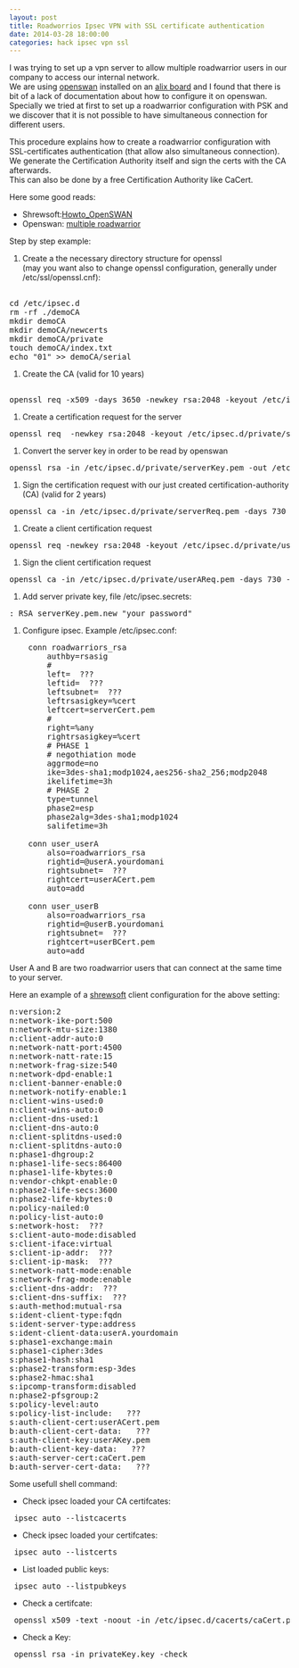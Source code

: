 ```yaml
---
layout: post
title: Roadworrios Ipsec VPN with SSL certificate authentication
date: 2014-03-28 18:00:00
categories: hack ipsec vpn ssl
---
```


I was trying to set up a vpn server to allow multiple roadwarrior users in our company to access our internal network.   
We are using [openswan] installed on an [alix board](http://www.pcengines.ch/alix.htm)
and I found that there is bit of a lack of documentation about how to configure it on openswan.   
Specially we tried at first to set up a roadwarrior configuration with PSK and we discover that it is not possible to have simultaneous connection for different users.

This procedure explains how to create a roadwarrior configuration with SSL-certificates authentication (that allow also simultaneous connection).   
We generate the Certification Authority itself and sign the certs with the CA afterwards.   
This can also be done by a free Certification Authority like CaCert.

Here some good reads:   

+ Shrewsoft:[Howto_OpenSWAN](https://www.shrew.net/support/Howto_OpenSWAN)  
+ Openswan: [multiple roadwarrior](http://books.google.ch/books?id=GMUwICWXlCAC&pg=PA92&lpg=PA92&dq=openswan+multiple+roadwarriors&source=bl&ots=7IKQ_Pi8AL&sig=hmtlyOKiyETm69JrWX0w7OM6ft4&hl=en&sa=X&ei=EVX7Uu-aOIG54ATAqIHIDg&ved=0CE8Q6AEwBQ#v=onepage&q=openswan%20multiple%20roadwarriors&f=true)

Step by step example:
 
1. Create a the necessary directory structure for openssl   
(may you want also to change openssl configuration, generally under /etc/ssl/openssl.cnf):
<pre> 
cd /etc/ipsec.d
rm -rf ./demoCA
mkdir demoCA
mkdir demoCA/newcerts
mkdir demoCA/private
touch demoCA/index.txt
echo "01" >> demoCA/serial
</pre>   

1. Create the CA (valid for 10 years)
<pre> 
openssl req -x509 -days 3650 -newkey rsa:2048 -keyout /etc/ipsec.d/private/caKey.pem -out /etc/ipsec.d/cacerts/caCert.pem
</pre>

1. Create a certification request for the server
<pre>
openssl req  -newkey rsa:2048 -keyout /etc/ipsec.d/private/serverKey.pem -out /etc/ipsec.d/private/serverReq.pem
</pre>
    
1. Convert the server key in order to be read by openswan
<pre>
openssl rsa -in /etc/ipsec.d/private/serverKey.pem -out /etc/ipsec.d/private/serverKey.pem.openswan
</pre>
   
1. Sign the certification request with our just created certification-authority (CA) (valid for 2 years)
<pre>
openssl ca -in /etc/ipsec.d/private/serverReq.pem -days 730 -out /etc/ipsec.d/certs/serverCert.pem -notext -cert /etc/ipsec.d/cacerts/caCert.pem -keyfile /etc/ipsec.d/private/caKey.pem
</pre>
    
1. Create a client certification request
<pre>
openssl req -newkey rsa:2048 -keyout /etc/ipsec.d/private/userAKey.pem  -out /etc/ipsec.d/private/userAReq.pem
</pre>
    
1. Sign the client certification request
<pre>
openssl ca -in /etc/ipsec.d/private/userAReq.pem -days 730 -out /etc/ipsec.d/certs/userACert.pem -notext -cert /etc/ipsec.d/cacerts/caCert.pem -keyfile /etc/ipsec.d/private/caKey.pem
</pre>
 
1. Add server private key, file /etc/ipsec.secrets:
<pre>
: RSA serverKey.pem.new "your password"
</pre>
    
1. Configure ipsec. Example /etc/ipsec.conf:
<pre>
    conn roadwarriors_rsa
        authby=rsasig
        #
        left=  ??? 
        leftid=  ???
        leftsubnet=  ???
        leftrsasigkey=%cert
        leftcert=serverCert.pem
        #
        right=%any
        rightrsasigkey=%cert
        # PHASE 1
        # negothiation mode
        aggrmode=no
        ike=3des-sha1;modp1024,aes256-sha2_256;modp2048
        ikelifetime=3h
        # PHASE 2
        type=tunnel
        phase2=esp
        phase2alg=3des-sha1;modp1024
        salifetime=3h
    
    conn user_userA
        also=roadwarriors_rsa
        rightid=@userA.yourdomani
        rightsubnet=  ???
        rightcert=userACert.pem
        auto=add
        
    conn user_userB
        also=roadwarriors_rsa
        rightid=@userB.yourdomani
        rightsubnet=  ???
        rightcert=userBCert.pem
        auto=add        
</pre>
    
    

User A and B are two roadwarrior users that can connect at the same time to your server.

Here an example of a [shrewsoft](https://www.shrew.net/) client configuration for the above setting:

<pre>
n:version:2
n:network-ike-port:500
n:network-mtu-size:1380
n:client-addr-auto:0
n:network-natt-port:4500
n:network-natt-rate:15
n:network-frag-size:540
n:network-dpd-enable:1
n:client-banner-enable:0
n:network-notify-enable:1
n:client-wins-used:0
n:client-wins-auto:0
n:client-dns-used:1
n:client-dns-auto:0
n:client-splitdns-used:0
n:client-splitdns-auto:0
n:phase1-dhgroup:2
n:phase1-life-secs:86400
n:phase1-life-kbytes:0
n:vendor-chkpt-enable:0
n:phase2-life-secs:3600
n:phase2-life-kbytes:0
n:policy-nailed:0
n:policy-list-auto:0
s:network-host:  ???
s:client-auto-mode:disabled
s:client-iface:virtual
s:client-ip-addr:  ???
s:client-ip-mask:  ???
s:network-natt-mode:enable
s:network-frag-mode:enable
s:client-dns-addr:  ???
s:client-dns-suffix:  ???
s:auth-method:mutual-rsa
s:ident-client-type:fqdn
s:ident-server-type:address
s:ident-client-data:userA.yourdomain
s:phase1-exchange:main
s:phase1-cipher:3des
s:phase1-hash:sha1
s:phase2-transform:esp-3des
s:phase2-hmac:sha1
s:ipcomp-transform:disabled
n:phase2-pfsgroup:2
s:policy-level:auto
s:policy-list-include:   ???
s:auth-client-cert:userACert.pem
b:auth-client-cert-data:   ???
s:auth-client-key:userAKey.pem
b:auth-client-key-data:   ???
s:auth-server-cert:caCert.pem
b:auth-server-cert-data:   ???
</pre>    


Some usefull shell command:

+ Check ipsec loaded your CA certifcates:
<pre> ipsec auto --listcacerts</pre>

+ Check ipsec loaded your certifcates:
<pre> ipsec auto --listcerts</pre>

+ List loaded public keys:
<pre> ipsec auto --listpubkeys</pre>

+ Check a certifcate:
<pre> openssl x509 -text -noout -in /etc/ipsec.d/cacerts/caCert.pem</pre>

+ Check a Key:
<pre> openssl rsa -in privateKey.key -check</pre>    
    
    
[openswan]: https://www.openswan.org/ 
